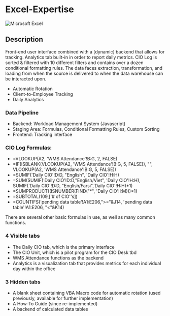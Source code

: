 # Excel-Expertise
![Microsoft Excel](https://img.shields.io/badge/Microsoft_Excel-217346?style=for-the-badge&logo=microsoft-excel&logoColor=white)
## Description
Front-end user interface combined with a [dynamic] backend that allows for tracking. Analytics tab built-in in order to report daily metrics.
CIO Log is sorted & filtered with 10 different filters and contains over a dozen conditional formatting rules. The data faces extraction, transformation, and loading from when the source is delivered to when the data warehouse can be interacted upon.
 - Automatic Rotation
 - Client-to-Employee Tracking
 - Daily Analytics

### Data Pipeline
- Backend: Workload Management System (Javascript)
- Staging Area: Formulas, Conditional Formatting Rules, Custom Sorting
- Frontend: Tracking interface

### CIO Log Formulas:
- =VLOOKUP(A2, 'WMS Attendance'!B:G, 2, FALSE)
- =IF(ISBLANK(VLOOKUP(A2, 'WMS Attendance'!B:G, 5, FALSE)), "", VLOOKUP(A2, 'WMS Attendance'!B:G, 5, FALSE))
- =SUMIF('Daily CIO'!D:D, "English", 'Daily CIO'!H:H)
- =SUM(SUMIF('Daily CIO'!D:D,"English/Viet", 'Daily CIO'!H:H), SUMIF('Daily CIO'!D:D, "English/Farsi",'Daily CIO'!H:H)*1)
- =SUMPRODUCT((ISNUMBER(FIND("*", 'Daily CIO'!I:M)))*1)
- =SUBTOTAL(109,['# of CIO''s])
- =COUNTIFS('pending data table'!A1:E206,">="&J14, 'pending data table'!A1:E206, "<"&K14)

There are several other basic formulas in use, as well as many common functions.

### 4 Visible tabs
- The Daily CIO tab, which is the primary interface
- The CIO Unit, which is a pilot program for the CIO Desk tbd
- WMS Attendance functions as the backend
- Analytics is a visualization tab that provides metrics for each individual day within the office
  
### 3 Hidden tabs
- A blank sheet containing VBA Macro code for automatic rotation (used previously, available for further implementation)
- A How-To Guide (since re-implemented)
- A backend of calculated data tables
